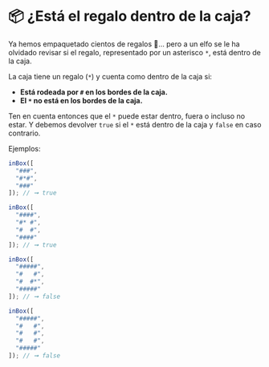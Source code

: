 # 📦 ¿Está el regalo dentro de la caja?

Ya hemos empaquetado cientos de regalos 🎁… pero a un elfo se le ha olvidado revisar si el regalo, representado por un asterisco `*`, está dentro de la caja.

La caja tiene un regalo (`*`) y cuenta como dentro de la caja si:

- **Está rodeada por `#` en los bordes de la caja.**
- **El `*` no está en los bordes de la caja.**

Ten en cuenta entonces que el `*` puede estar dentro, fuera o incluso no estar. Y debemos devolver `true` si el `*` está dentro de la caja y `false` en caso contrario.

Ejemplos:

```javascript
inBox([
  "###",
  "#*#",
  "###"
]); // ➞ true

inBox([
  "####",
  "#* #",
  "#  #",
  "####"
]); // ➞ true

inBox([
  "#####",
  "#   #",
  "#  #*",
  "#####"
]); // ➞ false

inBox([
  "#####",
  "#   #",
  "#   #",
  "#   #",
  "#####"
]); // ➞ false
```
